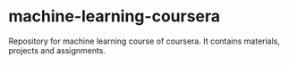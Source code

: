 # machine-learning-coursera
Repository for machine learning course of coursera. It contains materials, projects and assignments.
